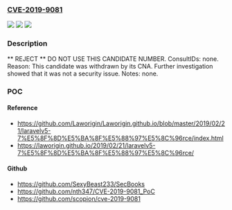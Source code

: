 ### [CVE-2019-9081](https://cve.mitre.org/cgi-bin/cvename.cgi?name=CVE-2019-9081)
![](https://img.shields.io/static/v1?label=Product&message=n%2Fa&color=blue)
![](https://img.shields.io/static/v1?label=Version&message=n%2Fa&color=blue)
![](https://img.shields.io/static/v1?label=Vulnerability&message=n%2Fa&color=blue)

### Description

** REJECT ** DO NOT USE THIS CANDIDATE NUMBER. ConsultIDs: none. Reason: This candidate was withdrawn by its CNA. Further investigation showed that it was not a security issue. Notes: none.

### POC

#### Reference
- https://github.com/Laworigin/Laworigin.github.io/blob/master/2019/02/21/laravelv5-7%E5%8F%8D%E5%BA%8F%E5%88%97%E5%8C%96rce/index.html
- https://laworigin.github.io/2019/02/21/laravelv5-7%E5%8F%8D%E5%BA%8F%E5%88%97%E5%8C%96rce/

#### Github
- https://github.com/SexyBeast233/SecBooks
- https://github.com/nth347/CVE-2019-9081_PoC
- https://github.com/scopion/cve-2019-9081

